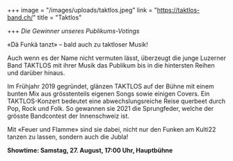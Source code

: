 +++
image = "/images/uploads/taktlos.jpeg"
link = "https://taktlos-band.ch/"
title = "Taktlos"

+++
_Die Gewinner unseres Publikums-Votings_

«Dä Funkä tanzt» – bald auch zu taktloser Musik!

Auch wenn es der Name nicht vermuten lässt, überzeugt die junge Luzerner Band TAKTLOS mit ihrer Musik das Publikum bis in die hintersten Reihen und darüber hinaus.

Im Frühjahr 2019 gegründet, glänzen TAKTLOS auf der Bühne mit einem bunten Mix aus grösstenteils eigenen Songs sowie einigen Covers. Ein TAKTLOS-Konzert bedeutet eine abwechslungsreiche Reise querbeet durch Pop, Rock und Folk. So gewannen sie 2021 die Sprungfeder, welche der grösste Bandcontest der Innenschweiz ist.

Mit «Feuer und Flamme» sind sie dabei, nicht nur den Funken am Kulti22 tanzen zu lassen, sondern auch die Jubla!

**Showtime: Samstag, 27. August, 17:00 Uhr, Hauptbühne**